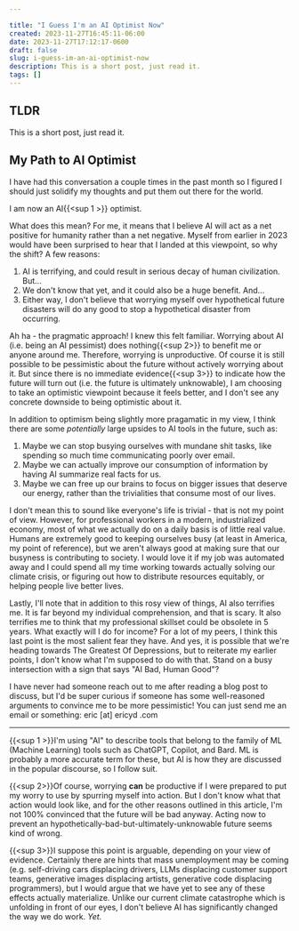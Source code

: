```yaml
---

title: "I Guess I'm an AI Optimist Now"
created: 2023-11-27T16:45:11-06:00
date: 2023-11-27T17:12:17-0600
draft: false
slug: i-guess-im-an-ai-optimist-now
description: This is a short post, just read it.
tags: []
---
```


## TLDR

This is a short post, just read it.

## My Path to AI Optimist

I have had this conversation a couple times in the past month so I figured I should just solidify my thoughts and put them out there for the world.

I am now an AI{{<sup 1 >}} optimist.

What does this mean? For me, it means that I believe AI will act as a net positive for humanity rather than a net negative. Myself from earlier in 2023 would have been surprised to hear that I landed at this viewpoint, so why the shift? A few reasons:

1. AI is terrifying, and could result in serious decay of human civilization. But...
2. We don't know that yet, and it could also be a huge benefit. And...
3. Either way, I don't believe that worrying myself over hypothetical future disasters will do any good to stop a hypothetical disaster from occurring.

Ah ha - the pragmatic approach! I knew this felt familiar. Worrying about AI (i.e. being an AI pessimist) does nothing{{<sup 2>}} to benefit me or anyone around me. Therefore, worrying is unproductive. Of course it is still possible to be pessimistic about the future without actively worrying about it. But since there is no immediate evidence{{<sup 3>}} to indicate how the future will turn out (i.e. the future is ultimately unknowable), I am choosing to take an optimistic viewpoint because it feels better, and I don't see any concrete downside to being optimistic about it.

In addition to optimism being slightly more pragamatic in my view, I think there are some _potentially_ large upsides to AI tools in the future, such as:

1. Maybe we can stop busying ourselves with mundane shit tasks, like spending so much time communicating poorly over email.
2. Maybe we can actually improve our consumption of information by having AI summarize real facts for us.
3. Maybe we can free up our brains to focus on bigger issues that deserve our energy, rather than the trivialities that consume most of our lives.

I don't mean this to sound like everyone's life is trivial - that is not my point of view. However, for professional workers in a modern, industrialized economy, most of what we actually do on a daily basis is of little real value. Humans are extremely good to keeping ourselves busy (at least in America, my point of reference), but we aren't always good at making sure that our busyness is contributing to society. I would love it if my job was automated away and I could spend all my time working towards actually solving our climate crisis, or figuring out how to distribute resources equitably, or helping people live better lives.

Lastly, I'll note that in addition to this rosy view of things, AI also terrifies me. It is far beyond my individual comprehension, and that is scary. It also terrifies me to think that my professional skillset could be obsolete in 5 years. What exactly will I do for income? For a lot of my peers, I think this last point is the most salient fear they have. And yes, it is possible that we're heading towards The Greatest Of Depressions, but to reiterate my earlier points, I don't know what I'm supposed to do with that. Stand on a busy intersection with a sign that says "AI Bad, Human Good"?

I have never had someone reach out to me after reading a blog post to discuss, but I'd be super curious if someone has some well-reasoned arguments to convince me to be more pessimistic! You can just send me an email or something: eric [at] ericyd .com

---

{{<sup 1 >}}I'm using "AI" to describe tools that belong to the family of ML (Machine Learning) tools such as ChatGPT, Copilot, and Bard. ML is probably a more accurate term for these, but AI is how they are discussed in the popular discourse, so I follow suit.

{{<sup 2>}}Of course, worrying **can** be productive if I were prepared to put my worry to use by spurring myself into action. But I don't know what that action would look like, and for the other reasons outlined in this article, I'm not 100% convinced that the future will be bad anyway. Acting now to prevent an hypothetically-bad-but-ultimately-unknowable future seems kind of wrong.

{{<sup 3>}}I suppose this point is arguable, depending on your view of evidence. Certainly there are hints that mass unemployment may be coming (e.g. self-driving cars displacing drivers, LLMs displacing customer support teams, generative images displacing artists, generative code displacing programmers), but I would argue that we have yet to see any of these effects actually materialize. Unlike our current climate catastrophe which is unfolding in front of our eyes, I don't believe AI has significantly changed the way we do work. _Yet._
